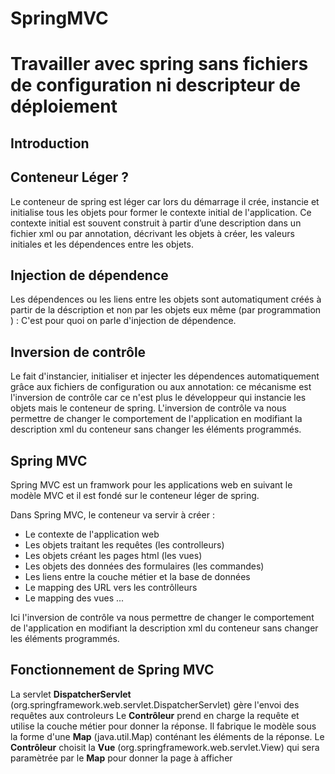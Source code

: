 # SpringMVC 
# Travailler avec spring sans fichiers de configuration ni descripteur de déploiement
## Introduction


## Conteneur Léger ?

Le conteneur de spring est léger car lors du démarrage  il crée, instancie et initialise tous les objets pour former le contexte initial de 
l'application. Ce contexte initial est souvent construit à partir d’une description dans un fichier xml ou par annotation, décrivant les objets à créer, les valeurs initiales et les dépendences entre les objets.

## Injection de dépendence

Les dépendences ou les liens entre les objets sont automatiqument créés à partir de la déscription et non par les objets eux même (par programmation ) :
C'est pour quoi on parle d'injection de dépendence.

## Inversion de contrôle

Le fait d'instancier, initialiser et injecter les dépendences automatiquement grâce aux fichiers de configuration ou aux annotation: ce 
mécanisme est l'inversion de contrôle car ce n'est plus le développeur qui instancie les objets mais le conteneur de spring. 
L'inversion de contrôle va nous permettre de changer le comportement de l'application en modifiant la description xml du conteneur
sans changer les éléments programmés. 

## Spring MVC

Spring MVC est un framwork pour les applications web en suivant le modèle MVC et il est fondé sur le conteneur 
léger de spring.

Dans Spring MVC, le conteneur va servir à créer :
- Le contexte de l'application web
- Les objets traitant les requêtes (les controlleurs)
- Les objets créant les pages html (les vues)
- Les objets des données des formulaires (les commandes)
- Les liens entre la couche métier et la base de données
- Le mapping des URL vers les contrôlleurs
- Le mapping des vues ...

Ici l'inversion de contrôle va nous permettre de changer le comportement de l'application en modifiant la description xml du conteneur
sans changer les éléments programmés. 

## Fonctionnement de Spring MVC

La servlet **DispatcherServlet** (org.springframework.web.servlet.DispatcherServlet) gère l'envoi des requêtes aux controleurs
Le **Contrôleur**  prend en charge la requête et utilise la couche métier pour
donner la réponse. Il fabrique le modèle sous la forme d'une **Map** (java.util.Map) conténant les éléments de la réponse.
Le **Contrôleur** choisit la **Vue** (org.springframework.web.servlet.View) qui sera paramètrée par le **Map** pour donner la page à afficher

